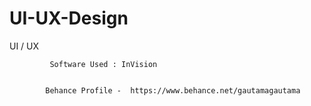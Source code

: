 # UI-UX-Design

UI / UX 

             Software Used : InVision
             
             
            Behance Profile -  https://www.behance.net/gautamagautama

